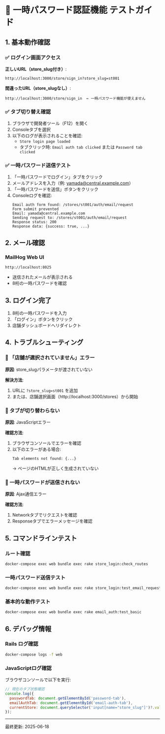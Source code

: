 # 🧪 一時パスワード認証機能 テストガイド

## 1. 基本動作確認

### ✅ ログイン画面アクセス

**正しいURL（store_slug付き）**:
```
http://localhost:3000/store/sign_in?store_slug=st001
```

**間違ったURL（store_slugなし）**:
```
http://localhost:3000/store/sign_in  ← 一時パスワード機能が使えません
```

### ✅ タブ切り替え確認

1. ブラウザで開発者ツール（F12）を開く
2. Consoleタブを選択
3. 以下のログが表示されることを確認:
   - `Store login page loaded`
   - タブクリック時: `Email auth tab clicked` または `Password tab clicked`

### ✅ 一時パスワード送信テスト

1. 「一時パスワードでログイン」タブをクリック
2. メールアドレスを入力（例: yamada@central.example.com）
3. 「一時パスワードを送信」ボタンをクリック
4. Consoleログを確認:
   ```
   Email auth form found: /stores/st001/auth/email/request
   Form submit prevented
   Email: yamada@central.example.com
   Sending request to: /stores/st001/auth/email/request
   Response status: 200
   Response data: {success: true, ...}
   ```

## 2. メール確認

### MailHog Web UI
```
http://localhost:8025
```

- 送信されたメールが表示される
- 8桁の一時パスワードを確認

## 3. ログイン完了

1. 8桁の一時パスワードを入力
2. 「ログイン」ボタンをクリック
3. 店舗ダッシュボードへリダイレクト

## 4. トラブルシューティング

### 🔧 「店舗が選択されていません」エラー

**原因**: store_slugパラメータが渡されていない

**解決方法**:
1. URLに `?store_slug=st001` を追加
2. または、店舗選択画面（http://localhost:3000/stores）から開始

### 🔧 タブが切り替わらない

**原因**: JavaScriptエラー

**確認方法**:
1. ブラウザコンソールでエラーを確認
2. 以下のエラーがある場合:
   ```
   Tab elements not found: {...}
   ```
   → ページのHTMLが正しく生成されていない

### 🔧 一時パスワードが送信されない

**原因**: Ajax通信エラー

**確認方法**:
1. Networkタブでリクエストを確認
2. Responseタブでエラーメッセージを確認

## 5. コマンドラインテスト

### ルート確認
```bash
docker-compose exec web bundle exec rake store_login:check_routes
```

### 一時パスワード送信テスト
```bash
docker-compose exec web bundle exec rake store_login:test_email_request[yamada@central.example.com]
```

### 基本的な動作テスト
```bash
docker-compose exec web bundle exec rake email_auth:test_basic
```

## 6. デバッグ情報

### Rails ログ確認
```bash
docker-compose logs -f web
```

### JavaScriptログ確認
ブラウザコンソールで以下を実行:
```javascript
// 現在のタブ状態確認
console.log({
  passwordTab: document.getElementById('password-tab'),
  emailAuthTab: document.getElementById('email-auth-tab'),
  currentStore: document.querySelector('input[name="store_slug"]')?.value
});
```

---

最終更新: 2025-06-18